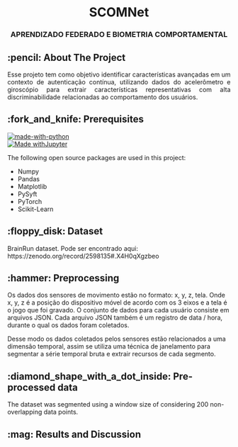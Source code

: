 <h1 align="center"> SCOMNet </h1>
<h3 align="center"> APRENDIZADO FEDERADO E BIOMETRIA COMPORTAMENTAL </h3>

<!-- ABOUT THE PROJECT -->
<h2 id="about-the-project"> :pencil: About The Project</h2>

<p align="justify"> 
  Esse projeto tem como objetivo identificar características avançadas em um contexto de autenticação contínua, utilizando dados do acelerômetro e giroscópio para extrair características representativas com alta discriminabilidade relacionadas ao comportamento dos usuários.
</p>

<!-- PREREQUISITES -->
<h2 id="prerequisites"> :fork_and_knife: Prerequisites</h2>

[![made-with-python](https://img.shields.io/badge/Made%20with-Python-1f425f.svg)](https://www.python.org/) <br>
[![Made withJupyter](https://img.shields.io/badge/Made%20with-Jupyter-orange?style=for-the-badge&logo=Jupyter)](https://jupyter.org/try) <br>

<!--This project is written in Python programming language. <br>-->
The following open source packages are used in this project:
* Numpy
* Pandas
* Matplotlib
* PySyft
* PyTorch
* Scikit-Learn

<!-- DATASET -->
<h2 id="dataset"> :floppy_disk: Dataset</h2>
<p> 
  BrainRun dataset. Pode ser encontrado aqui:  https://zenodo.org/record/2598135#.X4H0qXgzbeo
  
 <!-- PREPROCESSING -->
<h2 id="preprocessing"> :hammer: Preprocessing</h2>

Os dados dos sensores de movimento estão no formato: x, y, z, tela. Onde x, y, z é a posição do dispositivo móvel de acordo com os 3 eixos e a tela é o jogo que foi gravado.
O conjunto de dados para cada usuário consiste em arquivos JSON. Cada arquivo JSON também é um registro de data / hora, durante o qual os dados foram coletados.

Desse modo os dados coletados pelos sensores estão relacionados a uma dimensão temporal, assim  se utiliza uma técnica de janelamento para segmentar a série temporal bruta e extrair recursos de cada segmento.

<!-- PRE-PROCESSED DATA -->
<h2 id="preprocessed-data"> :diamond_shape_with_a_dot_inside: Pre-processed data</h2>

The dataset was segmented using a window size of considering 200 non-overlapping data points.

<!-- RESULTS AND DISCUSSION -->
<h2 id="results-and-discussion"> :mag: Results and Discussion</h2>
